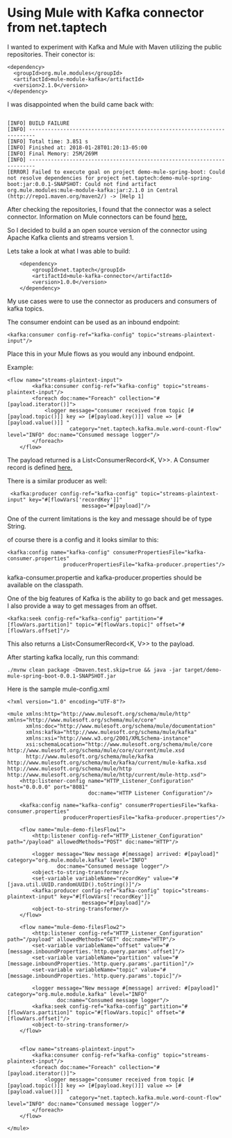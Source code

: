 # Using Mule with Kafka connector from net.taptech

I wanted to experiment with Kafka and Mule with Maven utilizing the public repositories. Their conector is:
```
<dependency>
  <groupId>org.mule.modules</groupId>
  <artifactId>mule-module-kafka</artifactId>
  <version>2.1.0</version>
</dependency>
```

I was disappointed when the build came back with: 

```

[INFO] BUILD FAILURE
[INFO] ------------------------------------------------------------------------
[INFO] Total time: 3.851 s
[INFO] Finished at: 2018-01-28T01:20:13-05:00
[INFO] Final Memory: 25M/269M
[INFO] ------------------------------------------------------------------------
[ERROR] Failed to execute goal on project demo-mule-spring-boot: Could not resolve dependencies for project net.taptech:demo-mule-spring-boot:jar:0.0.1-SNAPSHOT: Could not find artifact org.mule.modules:mule-module-kafka:jar:2.1.0 in Central (http://repo1.maven.org/maven2/) -> [Help 1]

```

After checking the repositories, I found that the connector was a select connector. Information on Mule connectors 
can be found [here.](https://docs.mulesoft.com/mule-user-guide/v/3.9/anypoint-connectors)

So I decided to build a an open source version of the connector using Apache Kafka clients and streams version 1.

Lets take a look at what I was able to build:

		<dependency>
			<groupId>net.taptech</groupId>
			<artifactId>mule-kafka-connector</artifactId>
			<version>1.0.0</version>
		</dependency>
		
My use cases were to use the connector as producers and consumers of kafka topics.

The consumer endoint can be used as an inbound endpoint:

```
<kafka:consumer config-ref="kafka-config" topic="streams-plaintext-input"/>
```

Place this in your Mule flows as you would any inbound endpoint.

Example:
```
<flow name="streams-plaintext-input">
        <kafka:consumer config-ref="kafka-config" topic="streams-plaintext-input"/>
        <foreach doc:name="Foreach" collection="#[payload.iterator()]">
            <logger message="consumer received from topic [#[payload.topic()]] key => [#[payload.key()]] value => [#[payload.value()]] "
                    category="net.taptech.kafka.mule.word-count-flow" level="INFO" doc:name="Consumed message logger"/>
        </foreach>
    </flow>
```

The payload returned is a List<ConsumerRecord<K, V>>. A Consumer record is defined [here.](https://kafka.apache.org/10/javadoc/org/apache/kafka/clients/consumer/ConsumerRecord.html) 

There is a similar producer as well:

```
 <kafka:producer config-ref="kafka-config" topic="streams-plaintext-input" key="#[flowVars['recordKey']]"
                        message="#[payload]"/>
```

One of the current limitations is the key and message should be of type String. 

of course there is a config and it looks similar to this:
```
<kafka:config name="kafka-config" consumerPropertiesFile="kafka-consumer.properties"
                  producerPropertiesFile="kafka-producer.properties"/>
```
kafka-consumer.propertie and kafka-producer.properties should be available on the classpath.

One of the big features of Kafka is the ability to go back and get messages. I also provide a way to get messages from
an offset.  

```
<kafka:seek config-ref="kafka-config" partition="#[flowVars.partition]" topic="#[flowVars.topic]" offset="#[flowVars.offset]"/>
```

This also returns a List<ConsumerRecord<K, V>> to the payload.

After starting kafka locally, run this command:

```
./mvnw clean package -Dmaven.test.skip=true && java -jar target/demo-mule-spring-boot-0.0.1-SNAPSHOT.jar
```
Here is the sample mule-config.xml
```
<?xml version="1.0" encoding="UTF-8"?>

<mule xmlns:http="http://www.mulesoft.org/schema/mule/http" xmlns="http://www.mulesoft.org/schema/mule/core"
      xmlns:doc="http://www.mulesoft.org/schema/mule/documentation"
      xmlns:kafka="http://www.mulesoft.org/schema/mule/kafka"
      xmlns:xsi="http://www.w3.org/2001/XMLSchema-instance"
      xsi:schemaLocation="http://www.mulesoft.org/schema/mule/core http://www.mulesoft.org/schema/mule/core/current/mule.xsd
      http://www.mulesoft.org/schema/mule/kafka http://www.mulesoft.org/schema/mule/kafka/current/mule-kafka.xsd
http://www.mulesoft.org/schema/mule/http http://www.mulesoft.org/schema/mule/http/current/mule-http.xsd">
    <http:listener-config name="HTTP_Listener_Configuration" host="0.0.0.0" port="8081"
                          doc:name="HTTP Listener Configuration"/>

    <kafka:config name="kafka-config" consumerPropertiesFile="kafka-consumer.properties"
                  producerPropertiesFile="kafka-producer.properties"/>

    <flow name="mule-demo-filesFlow1">
        <http:listener config-ref="HTTP_Listener_Configuration" path="/payload" allowedMethods="POST" doc:name="HTTP"/>

        <logger message="New message #[message] arrived: #[payload]" category="org.mule.module.kafka" level="INFO"
                doc:name="Consumed message logger"/>
        <object-to-string-transformer/>
        <set-variable variableName="recordKey" value="#[java.util.UUID.randomUUID().toString()]"/>
        <kafka:producer config-ref="kafka-config" topic="streams-plaintext-input" key="#[flowVars['recordKey']]"
                        message="#[payload]"/>
        <object-to-string-transformer/>
    </flow>

    <flow name="mule-demo-filesFlow2">
        <http:listener config-ref="HTTP_Listener_Configuration" path="/payload" allowedMethods="GET" doc:name="HTTP"/>
        <set-variable variableName="offset" value="#[message.inboundProperties.'http.query.params'.offset]"/>
        <set-variable variableName="partition" value="#[message.inboundProperties.'http.query.params'.partition]"/>
        <set-variable variableName="topic" value="#[message.inboundProperties.'http.query.params'.topic]"/>

        <logger message="New message #[message] arrived: #[payload]" category="org.mule.module.kafka" level="INFO"
                doc:name="Consumed message logger"/>
        <kafka:seek config-ref="kafka-config" partition="#[flowVars.partition]" topic="#[flowVars.topic]" offset="#[flowVars.offset]"/>
        <object-to-string-transformer/>
    </flow>


    <flow name="streams-plaintext-input">
        <kafka:consumer config-ref="kafka-config" topic="streams-plaintext-input"/>
        <foreach doc:name="Foreach" collection="#[payload.iterator()]">
            <logger message="consumer received from topic [#[payload.topic()]] key => [#[payload.key()]] value => [#[payload.value()]] "
                    category="net.taptech.kafka.mule.word-count-flow" level="INFO" doc:name="Consumed message logger"/>
        </foreach>
    </flow>

</mule>

```


